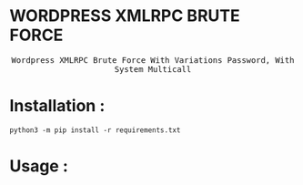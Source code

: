 # WORDPRESS XMLRPC BRUTE FORCE

<div align="center">
    <samp>Wordpress XMLRPC Brute Force With Variations Password, With System Multicall</samp>
</div>


<h1>Installation : </h1>

```
python3 -m pip install -r requirements.txt
```

<h1>Usage : </h1>
